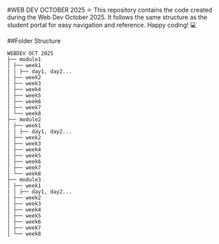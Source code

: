 #WEB DEV OCTOBER 2025 ⚛️
This repository contains the code created during the Web Dev October 2025. It follows the same structure as the student portal for easy navigation and reference. Happy coding! 💻

##Folder Structure

```
WEBDEV OCT 2025
├── module1
│ ├── week1
| | ├── day1, day2...
│ ├── week2
│ ├── week3
│ ├── week4
│ ├── week5
│ ├── week6
│ ├── week7
│ └── week8
├── module2
│ ├── week1
| | ├── day1, day2...
│ ├── week2
│ ├── week3
│ ├── week4
│ ├── week5
│ ├── week6
│ ├── week7
│ └── week8
├── module3
│ ├── week1
| | ├── day1, day2...
│ ├── week2
│ ├── week3
│ ├── week4
│ ├── week5
│ ├── week6
│ ├── week7
│ └── week8
```
